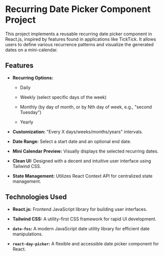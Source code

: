 # Recurring Date Picker Component Project

This project implements a reusable recurring date picker component in React.js, inspired by features found in applications like TickTick. It allows users to define various recurrence patterns and visualize the generated dates on a mini-calendar.

## Features

- **Recurring Options:**

  - Daily

  - Weekly (select specific days of the week)

  - Monthly (by day of month, or by Nth day of week, e.g., "second Tuesday")

  - Yearly

- **Customization:** "Every X days/weeks/months/years" intervals.

- **Date Range:** Select a start date and an optional end date.

- **Mini Calendar Preview:** Visually displays the selected recurring dates.

- **Clean UI:** Designed with a decent and intuitive user interface using Tailwind CSS.

- **State Management:** Utilizes React Context API for centralized state management.

## Technologies Used

- **React.js:** Frontend JavaScript library for building user interfaces.

- **Tailwind CSS:** A utility-first CSS framework for rapid UI development.

- **`date-fns`:** A modern JavaScript date utility library for efficient date manipulations.

- **`react-day-picker`:** A flexible and accessible date picker component for React.
